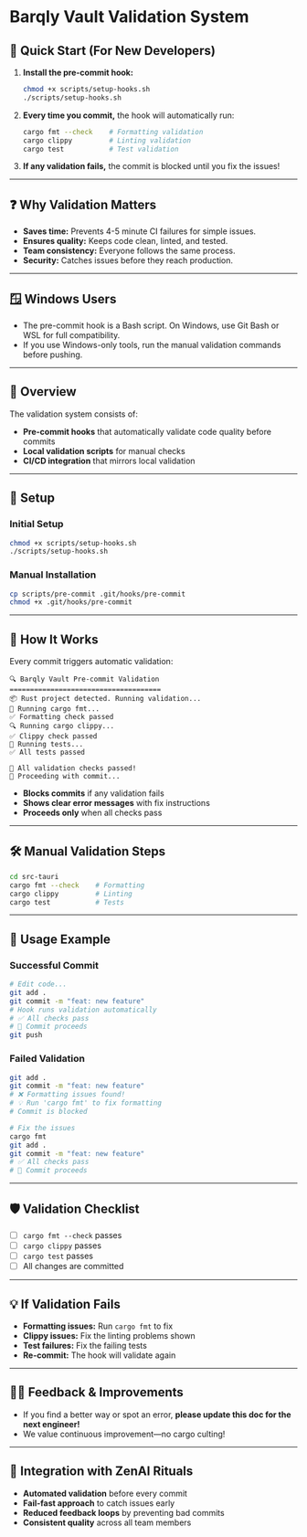 # Barqly Vault Validation System

## 🚀 Quick Start (For New Developers)
1. **Install the pre-commit hook:**
   ```bash
   chmod +x scripts/setup-hooks.sh
   ./scripts/setup-hooks.sh
   ```
2. **Every time you commit,** the hook will automatically run:
   ```bash
   cargo fmt --check    # Formatting validation
   cargo clippy         # Linting validation  
   cargo test           # Test validation
   ```
3. **If any validation fails,** the commit is blocked until you fix the issues!

---

## ❓ Why Validation Matters
- **Saves time:** Prevents 4-5 minute CI failures for simple issues.
- **Ensures quality:** Keeps code clean, linted, and tested.
- **Team consistency:** Everyone follows the same process.
- **Security:** Catches issues before they reach production.

---

## 🪟 Windows Users
- The pre-commit hook is a Bash script. On Windows, use Git Bash or WSL for full compatibility.
- If you use Windows-only tools, run the manual validation commands before pushing.

---

## 🎯 Overview

The validation system consists of:
- **Pre-commit hooks** that automatically validate code quality before commits
- **Local validation scripts** for manual checks
- **CI/CD integration** that mirrors local validation

---

## 🔧 Setup

### Initial Setup
```bash
chmod +x scripts/setup-hooks.sh
./scripts/setup-hooks.sh
```

### Manual Installation
```bash
cp scripts/pre-commit .git/hooks/pre-commit
chmod +x .git/hooks/pre-commit
```

---

## 🚦 How It Works

Every commit triggers automatic validation:
```
🔍 Barqly Vault Pre-commit Validation
=====================================
📦 Rust project detected. Running validation...
🎨 Running cargo fmt...
✅ Formatting check passed
🔍 Running cargo clippy...
✅ Clippy check passed
🧪 Running tests...
✅ All tests passed

🎉 All validation checks passed!
📝 Proceeding with commit...
```

- **Blocks commits** if any validation fails
- **Shows clear error messages** with fix instructions
- **Proceeds only** when all checks pass

---

## 🛠️ Manual Validation Steps
```bash
cd src-tauri
cargo fmt --check    # Formatting
cargo clippy         # Linting
cargo test           # Tests
```

---

## 📝 Usage Example

### Successful Commit
```bash
# Edit code...
git add .
git commit -m "feat: new feature"
# Hook runs validation automatically
# ✅ All checks pass
# 📝 Commit proceeds
git push
```

### Failed Validation
```bash
git add .
git commit -m "feat: new feature"
# ❌ Formatting issues found!
# 💡 Run 'cargo fmt' to fix formatting
# Commit is blocked

# Fix the issues
cargo fmt
git add .
git commit -m "feat: new feature"
# ✅ All checks pass
# 📝 Commit proceeds
```

---

## 🛡️ Validation Checklist
- [ ] `cargo fmt --check` passes
- [ ] `cargo clippy` passes
- [ ] `cargo test` passes
- [ ] All changes are committed

---

## 💡 If Validation Fails
- **Formatting issues:** Run `cargo fmt` to fix
- **Clippy issues:** Fix the linting problems shown
- **Test failures:** Fix the failing tests
- **Re-commit:** The hook will validate again

---

## 🧑‍💻 Feedback & Improvements
- If you find a better way or spot an error, **please update this doc for the next engineer!**
- We value continuous improvement—no cargo culting!

---

## 🔄 Integration with ZenAI Rituals
- **Automated validation** before every commit
- **Fail-fast approach** to catch issues early
- **Reduced feedback loops** by preventing bad commits
- **Consistent quality** across all team members 